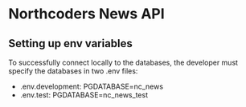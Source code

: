 # Northcoders News API

## Setting up env variables

To successfully connect locally to the databases, the developer must specify the databases in two .env files:

- .env.development: PGDATABASE=nc_news
- .env.test: PGDATABASE=nc_news_test
